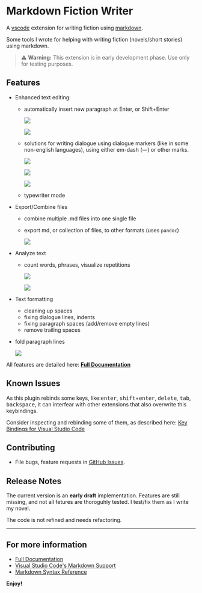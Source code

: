 # Markdown Fiction Writer <!-- omit in toc -->

A [vscode](https://code.visualstudio.com) extension for writing fiction using [markdown](https://daringfireball.net/projects/markdown/).

Some tools I wrote for helping with writing fiction (novels/short stories) using markdown.

> ⚠ **Warning:** This extension is in early development phase. Use only for testing purposes.

## Features

- Enhanced text editing:
  - automatically insert new paragraph at Enter, or Shift+Enter
    
    ![](https://raw.githubusercontent.com/zoctarine/vscode-fiction-writer/gh-pages-source-material/docs/features/img/shift_enter_01.gif)
    
    ![](https://raw.githubusercontent.com/zoctarine/vscode-fiction-writer/gh-pages-source-material/docs/features/img/shift_enter_02.gif)
  
  - solutions for writing dialogue using dialogue markers (like in some non-english languages), using either em-dash (—) or other marks.
    
    ![](https://raw.githubusercontent.com/zoctarine/vscode-fiction-writer/gh-pages-source-material/docs/features/img/dlg_marker_01.gif)
    
    ![](https://raw.githubusercontent.com/zoctarine/vscode-fiction-writer/gh-pages-source-material/docs/features/img/dlg_marker_02.gif)
    
    ![](https://raw.githubusercontent.com/zoctarine/vscode-fiction-writer/gh-pages-source-material/docs/features/img/dlg_marker_03.gif)
  
  - typewriter mode

- Export/Combine files
  
  - combine multiple .md files into one single file
  
  - export md, or collection of files, to other formats (uses `pandoc`)
  
    ![](https://raw.githubusercontent.com/zoctarine/vscode-fiction-writer/gh-pages-source-material/docs/features/img/export_01.gif)

- Analyze text
  
  - count words, phrases, visualize repetitions
  
    ![](https://raw.githubusercontent.com/zoctarine/vscode-fiction-writer/gh-pages-source-material/docs/features/img/freq_01.gif)
  
    ![](https://raw.githubusercontent.com/zoctarine/vscode-fiction-writer/gh-pages-source-material/docs/features/img/stats_01.gif)


- Text formatting
  - cleaning up spaces
  - fixing dialogue lines, indents
  - fixing paragraph spaces (add/remove empty lines)
  - remove trailing spaces

- fold paragraph lines

    ![](https://raw.githubusercontent.com/zoctarine/vscode-fiction-writer/gh-pages-source-material/docs/features/img/folding_01.gif)

All features are detailed here: [**Full Documentation**](https://zoctarine.github.io/vscode-fiction-writer/)

## Known Issues

As this plugin rebinds some keys, like:<kbd>enter</kbd>, <kbd>shift</kbd>+<kbd>enter</kbd>, <kbd>delete</kbd>, <kbd>tab</kbd>, <kbd>backspace</kbd>, it can interfear with other extensions that also overwrite this keybindings. 

Consider inspecting and rebinding some of them, as described here: [Key Bindings for Visual Studio Code](https://code.visualstudio.com/docs/getstarted/keybindings)

## Contributing

- File bugs, feature requests in [GitHub Issues](https://github.com/zoctarine/vscode-fiction-writer/issues).
  
## Release Notes

The current version is an **early draft** implementation. Features are still missing, and not all fetures are thoroguhly tested. I test/fix them as I write my novel.

The code is not refined and needs refactoring.


-----------------------------------------------------------------------------------------------------------

## For more information

* [Full Documentation](https://zoctarine.github.io/vscode-fiction-writer/)
* [Visual Studio Code's Markdown Support](http://code.visualstudio.com/docs/languages/markdown)
* [Markdown Syntax Reference](https://help.github.com/articles/markdown-basics/)

**Enjoy!**


